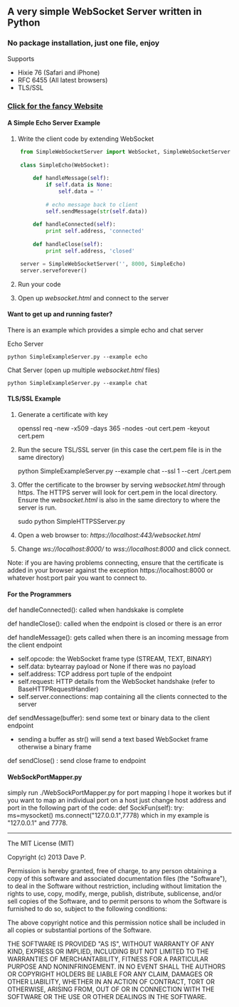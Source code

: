 <h2>A very simple WebSocket Server written in Python</h2>
<h3>No package installation, just one file, enjoy</h3>

Supports
  - Hixie 76 (Safari and iPhone)
  - RFC 6455 (All latest browsers)
  - TLS/SSL

<h3><a href = http://opiate.github.io/SimpleWebSocketServer>Click for the fancy Website</a></h3>

<h4>A Simple Echo Server Example</h4>

1) Write the client code by extending WebSocket
`````python
    from SimpleWebSocketServer import WebSocket, SimpleWebSocketServer
    
    class SimpleEcho(WebSocket):
        
        def handleMessage(self):
            if self.data is None:
                self.data = ''
                
            # echo message back to client
            self.sendMessage(str(self.data))
        
        def handleConnected(self):
            print self.address, 'connected'
              
        def handleClose(self):
            print self.address, 'closed'

    server = SimpleWebSocketServer('', 8000, SimpleEcho)
    server.serveforever()
`````

2) Run your code

3) Open up <i>websocket.html</i> and connect to the server

<h4>Want to get up and running faster?</h4>

There is an example which provides a simple echo and chat server

Echo Server

    python SimpleExampleServer.py --example echo

Chat Server (open up multiple <i>websocket.html</i> files)
    
    python SimpleExampleServer.py --example chat


<h4>TLS/SSL Example</h4>

1) Generate a certificate with key

    openssl req -new -x509 -days 365 -nodes -out cert.pem -keyout cert.pem
    
2) Run the secure TSL/SSL server (in this case the cert.pem file is in the same directory)

    python SimpleExampleServer.py --example chat --ssl 1 --cert ./cert.pem
    
3) Offer the certificate to the browser by serving <i>websocket.html</i> through https. 
The HTTPS server will look for cert.pem in the local directory. 
Ensure the <i>websocket.html</i> is also in the same directory to where the server is run. 

    sudo python SimpleHTTPSServer.py

4) Open a web browser to: <i>https://localhost:443/websocket.html</i>

5) Change <i>ws://localhost:8000/</i> to <i>wss://localhost:8000</i> and click connect. 

Note: if you are having problems connecting, ensure that the certificate is added in your browser against the exception https://localhost:8000 or whatever host:port pair you want to connect to. 

<h4>For the Programmers</h4>

def handleConnected(): called when handskake is complete

def handleClose(): called when the endpoint is closed or there is an error

def handleMessage(): gets called when there is an incoming message from the client endpoint
 - self.opcode: the WebSocket frame type (STREAM, TEXT, BINARY)
 - self.data: bytearray payload or None if there was no payload
 - self.address: TCP address port tuple of the endpoint
 - self.request: HTTP details from the WebSocket handshake (refer to BaseHTTPRequestHandler)
 - self.server.connections: map containing all the clients connected to the server

def sendMessage(buffer): send some text or binary data to the client endpoint
 - sending a buffer as str() will send a text based WebSocket frame otherwise a binary frame
 
def sendClose() : send close frame to endpoint

<h4>WebSockPortMapper.py</h4>

simply run ./WebSockPortMapper.py for port mapping I hope it workes but if you want to map an individual port on a host just change host address and port in the following part of the code:
     def SockFun(self):
         try:        
             ms=mysocket()
             ms.connect("127.0.0.1",7778)
which in my example is "127.0.0.1" and 7778.



---------------------
The MIT License (MIT)

Copyright (c) 2013 Dave P.

Permission is hereby granted, free of charge, to any person obtaining a copy
of this software and associated documentation files (the "Software"), to deal
in the Software without restriction, including without limitation the rights
to use, copy, modify, merge, publish, distribute, sublicense, and/or sell
copies of the Software, and to permit persons to whom the Software is
furnished to do so, subject to the following conditions:

The above copyright notice and this permission notice shall be included in all
copies or substantial portions of the Software.

THE SOFTWARE IS PROVIDED "AS IS", WITHOUT WARRANTY OF ANY KIND, EXPRESS OR
IMPLIED, INCLUDING BUT NOT LIMITED TO THE WARRANTIES OF MERCHANTABILITY,
FITNESS FOR A PARTICULAR PURPOSE AND NONINFRINGEMENT. IN NO EVENT SHALL THE
AUTHORS OR COPYRIGHT HOLDERS BE LIABLE FOR ANY CLAIM, DAMAGES OR OTHER
LIABILITY, WHETHER IN AN ACTION OF CONTRACT, TORT OR OTHERWISE, ARISING FROM,
OUT OF OR IN CONNECTION WITH THE SOFTWARE OR THE USE OR OTHER DEALINGS IN THE
SOFTWARE.
